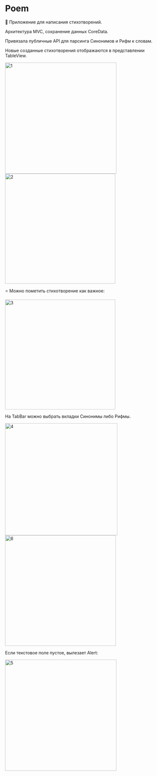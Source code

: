 # Poem

📝 Приложение для написания стихотворений.

Архитектура MVC, сохранение данных CoreData.

Привязала публичные API для парсинга Синонимов и Рифм к словам.

Новые созданные стихотворения отображаются в представлении TableView.


<img width="364" alt="1" src="https://user-images.githubusercontent.com/90995165/183964140-7c845c84-83d0-4651-983f-ae69a446d548.png">
<img width="360" alt="2" src="https://user-images.githubusercontent.com/90995165/183964149-b73f4777-8a6e-431e-86d7-a2cc2ea29505.png">


⭐️ Можно пометить стихотворение как важное:

<img width="360" alt="3" src="https://user-images.githubusercontent.com/90995165/183964185-156cd46d-5fde-4865-8ced-e37525753554.png">


На TabBar можно выбрать вкладки Синонимы либо Рифмы.

<img width="367" alt="4" src="https://user-images.githubusercontent.com/90995165/183964287-e24dc663-599a-479e-8a7a-a4ad054fc778.png">
<img width="362" alt="6" src="https://user-images.githubusercontent.com/90995165/183964294-c063335e-617a-488c-8418-7e638efb4d03.png">


Если текстовое поле пустое, вылезает Alert:

<img width="364" alt="5" src="https://user-images.githubusercontent.com/90995165/183964331-50af055a-d81f-44c9-bfae-1246215cbac9.png">


